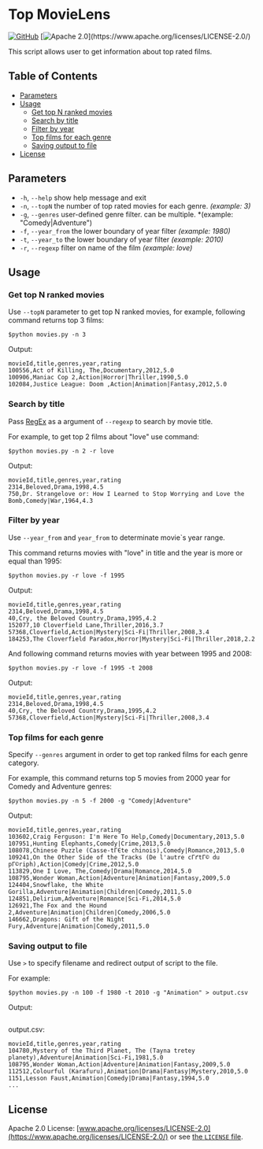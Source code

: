 
# Top MovieLens

[![GitHub](https://img.shields.io/badge/GitHub-100000)](https://github.com/povstenko/movielens-process)
[![Apache 2.0](https://img.shields.io/aur/license/android-studio.svg?)](https://www.apache.org/licenses/LICENSE-2.0/)

This script allows user to get information about top rated films.

## Table of Contents

- [Parameters](#parameters)
- [Usage](#usage)
  * [Get top N ranked movies](#get-top-n-ranked-movies)
  * [Search by title](#search-by-title)
  * [Filter by year](#filter-by-year)
  * [Top films for each genre](#top-films-for-each-genre)
  * [Saving output to file](#saving-output-to-file)
- [License](#license)

  

## Parameters

*  `-h`, `--help` show help message and exit
*  `-n`, `--topN` the number of top rated movies for each genre. *(example: 3)*
*  `-g`, `--genres` user-defined genre filter. can be multiple. *(example: "Comedy|Adventure")
*  `-f`, `--year_from` the lower boundary of year filter *(example: 1980)*
*  `-t`, `--year_to` the lower boundary of year filter *(example: 2010)*
*  `-r`, `--regexp` filter on name of the film *(example: love)*
 
## Usage

### Get top N ranked movies

Use `--topN` parameter to get top N ranked movies, for example, following command returns top 3 films:
```
$python movies.py -n 3
```
Output:
```
movieId,title,genres,year,rating
100556,Act of Killing, The,Documentary,2012,5.0
100906,Maniac Cop 2,Action|Horror|Thriller,1990,5.0
102084,Justice League: Doom ,Action|Animation|Fantasy,2012,5.0
```

###  Search by title
Pass [RegEx](https://en.wikipedia.org/wiki/Regular_expression) as a argument of `--regexp` to search by movie title.

For example, to get  top 2 films about "love" use command:
```
$python movies.py -n 2 -r love
```
Output:
```
movieId,title,genres,year,rating
2314,Beloved,Drama,1998,4.5
750,Dr. Strangelove or: How I Learned to Stop Worrying and Love the Bomb,Comedy|War,1964,4.3  
```

### Filter by year
Use `--year_from` and `year_from` to determinate movie\`s year range.

This command returns movies with "love" in title and the year is more or equal than 1995:
```
$python movies.py -r love -f 1995
```
Output:
```
movieId,title,genres,year,rating
2314,Beloved,Drama,1998,4.5
40,Cry, the Beloved Country,Drama,1995,4.2
152077,10 Cloverfield Lane,Thriller,2016,3.7
57368,Cloverfield,Action|Mystery|Sci-Fi|Thriller,2008,3.4
184253,The Cloverfield Paradox,Horror|Mystery|Sci-Fi|Thriller,2018,2.2
```

And following command returns movies with year between 1995 and 2008:
```
$python movies.py -r love -f 1995 -t 2008
```
Output:
```
movieId,title,genres,year,rating
2314,Beloved,Drama,1998,4.5
40,Cry, the Beloved Country,Drama,1995,4.2
57368,Cloverfield,Action|Mystery|Sci-Fi|Thriller,2008,3.4
```

###  Top films for each genre
Specify `--genres` argument in order to get top ranked films for each genre category.

For example, this command returns top 5 movies  from 2000 year for Comedy and Adventure genres:
```
$python movies.py -n 5 -f 2000 -g "Comedy|Adventure"
```
Output:
```
movieId,title,genres,year,rating
103602,Craig Ferguson: I'm Here To Help,Comedy|Documentary,2013,5.0
107951,Hunting Elephants,Comedy|Crime,2013,5.0
108078,Chinese Puzzle (Casse-tГЄte chinois),Comedy|Romance,2013,5.0
109241,On the Other Side of the Tracks (De l'autre cГґtГ© du pГ©riph),Action|Comedy|Crime,2012,5.0
113829,One I Love, The,Comedy|Drama|Romance,2014,5.0
108795,Wonder Woman,Action|Adventure|Animation|Fantasy,2009,5.0
124404,Snowflake, the White Gorilla,Adventure|Animation|Children|Comedy,2011,5.0
124851,Delirium,Adventure|Romance|Sci-Fi,2014,5.0
126921,The Fox and the Hound 2,Adventure|Animation|Children|Comedy,2006,5.0
146662,Dragons: Gift of the Night Fury,Adventure|Animation|Comedy,2011,5.0
```

### Saving output to file
Use `>` to specify filename and redirect output of script to the file.

For example:
```
$python movies.py -n 100 -f 1980 -t 2010 -g "Animation" > output.csv
```
Output:
```

```
output.csv:
```
movieId,title,genres,year,rating
104780,Mystery of the Third Planet, The (Tayna tretey planety),Adventure|Animation|Sci-Fi,1981,5.0
108795,Wonder Woman,Action|Adventure|Animation|Fantasy,2009,5.0
112512,Colourful (Karafuru),Animation|Drama|Fantasy|Mystery,2010,5.0
1151,Lesson Faust,Animation|Comedy|Drama|Fantasy,1994,5.0
...
```

## License

Apache 2.0 License: [www.apache.org/licenses/LICENSE-2.0](https://www.apache.org/licenses/LICENSE-2.0/) or see [the `LICENSE` file](https://github.com/povstenko/movielens-process/blob/main/LICENSE).
